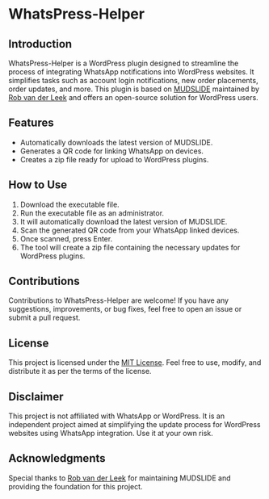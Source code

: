 # WhatsPress-Helper

## Introduction
WhatsPress-Helper is a WordPress plugin designed to streamline the process of integrating WhatsApp notifications into WordPress websites. It simplifies tasks such as account login notifications, new order placements, order updates, and more. This plugin is based on [MUDSLIDE](https://github.com/robvanderleek/mudslide) maintained by [Rob van der Leek](https://github.com/robvanderleek) and offers an open-source solution for WordPress users.

## Features
- Automatically downloads the latest version of MUDSLIDE.
- Generates a QR code for linking WhatsApp on devices.
- Creates a zip file ready for upload to WordPress plugins.

## How to Use
1. Download the executable file.
2. Run the executable file as an administrator.
3. It will automatically download the latest version of MUDSLIDE.
4. Scan the generated QR code from your WhatsApp linked devices.
5. Once scanned, press Enter.
6. The tool will create a zip file containing the necessary updates for WordPress plugins.

## Contributions
Contributions to WhatsPress-Helper are welcome! If you have any suggestions, improvements, or bug fixes, feel free to open an issue or submit a pull request.

## License
This project is licensed under the [MIT License](LICENSE). Feel free to use, modify, and distribute it as per the terms of the license.

## Disclaimer
This project is not affiliated with WhatsApp or WordPress. It is an independent project aimed at simplifying the update process for WordPress websites using WhatsApp integration. Use it at your own risk.

## Acknowledgments
Special thanks to [Rob van der Leek](https://github.com/robvanderleek) for maintaining MUDSLIDE and providing the foundation for this project.
